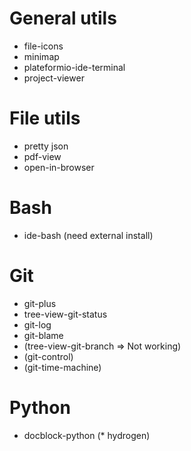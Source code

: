# General utils
* file-icons
* minimap
* plateformio-ide-terminal
* project-viewer

# File utils
* pretty json
* pdf-view
* open-in-browser

# Bash
* ide-bash (need external install)

# Git
* git-plus
* tree-view-git-status
* git-log
* git-blame
* (tree-view-git-branch => Not working)
* (git-control)
* (git-time-machine)

# Python
* docblock-python
(* hydrogen)

